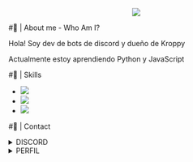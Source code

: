 <p align="center">
<img src="https://64.media.tumblr.com/2d0af9c90d1b1107313cc20bda01548a/tumblr_outwxnanpp1u79o2lo1_1280.gifv">
</p>
<link rel="stylesheet" href="https://www.w3schools.com/w3css/4/w3.css">

#🎇 | About me - Who Am I?

Hola! Soy dev de bots de discord y dueño de Kroppy

Actualmente estoy aprendiendo Python y JavaScript

#🎃 | Skills

- <img src="https://progress-bar.dev/75/?title=%F0%9F%93%A0%20|%20HTML%20&width=300&color=ff0000">
- <img src="https://progress-bar.dev/45/?title=%F0%9F%8E%9A%EF%B8%8F%20|%20Nextcord%20&width=300&color=ff0000">
- <img src="https://progress-bar.dev/40/?title=%F0%9F%8E%9A%EF%B8%8F%20|%20CSS%20&width=300&color=ff0000">

#🧨 | Contact
<details><summary>DISCORD</summary><img src="https://media.discordapp.net/attachments/875844414440886347/951913998561992734/unknown.png"></details>
<details><summary>PERFIL</summary><a href="https://discord.com/users/333363893546123264">Perfil de discord!</details>
